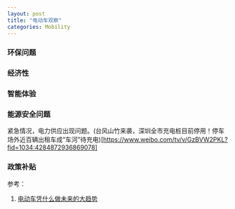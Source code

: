 ```yaml
---
layout: post
title: "电动车观察"
categories: Mobility
---
```


### 环保问题

### 经济性

### 智能体验

### 能源安全问题
紧急情况，电力供应出现问题。(台风山竹来袭，深圳全市充电桩目前停用！停车场外近百辆出租车成“车河”待充电)[https://www.weibo.com/tv/v/GzBVW2PKL?fid=1034:4284872936869078]

### 政策补贴



参考：
1. [电动车凭什么做未来的大趋势](https://www.weibo.com/ttarticle/p/show?id=2309404279386974091064#_0)
